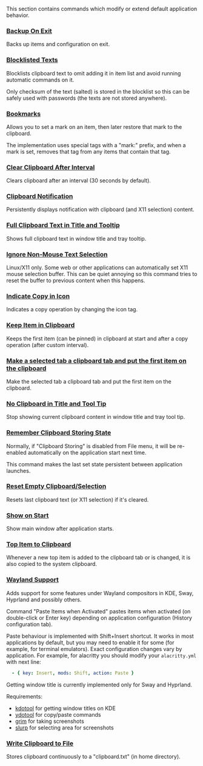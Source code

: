 This section contains commands which modify or extend default application behavior.

### [Backup On Exit](backup-on-exit.ini)

Backs up items and configuration on exit.

### [Blocklisted Texts](blocklisted_texts.ini)

Blocklists clipboard text to omit adding it in item list and avoid running
automatic commands on it.

Only checksum of the text (salted) is stored in the blocklist so this can be
safely used with passwords (the texts are not stored anywhere).

### [Bookmarks](bookmarks.ini)

Allows you to set a mark on an item, then later restore that mark to the clipboard. 

The implementation uses special tags with a "mark:" prefix, and when a mark is set, removes  that tag from any items that contain that tag.

### [Clear Clipboard After Interval](clear-clipboard-after-interval.ini)

Clears clipboard after an interval (30 seconds by default).

### [Clipboard Notification](clipboard-notification.ini)

Persistently displays notification with clipboard (and X11 selection) content.

### [Full Clipboard Text in Title and Tooltip](full-clipboard-in-title.ini)

Shows full clipboard text in window title and tray tooltip.

### [Ignore Non-Mouse Text Selection](ignore-non-mouse-text-selection.ini)

Linux/X11 only. Some web or other applications can automatically set X11 mouse
selection buffer. This can be quiet annoying so this command tries to reset the
buffer to previous content when this happens.

### [Indicate Copy in Icon](indicate-copy-in-icon.ini)

Indicates a copy operation by changing the icon tag.

### [Keep Item in Clipboard](keep-item-in-clipboard.ini)

Keeps the first item (can be pinned) in clipboard at start and after a copy
operation (after custom interval).

### [Make a selected tab a clipboard tab and put the first item on the clipboard](make-selected-tab-clipboard.ini)

Make the selected tab a clipboard tab and put the first item on the clipboard.

### [No Clipboard in Title and Tool Tip](no-clipboard-in-title-and-tooltip.ini)

Stop showing current clipboard content in window title and tray tool tip.

### [Remember Clipboard Storing State](remeber-clipboard-storing-state.ini)

Normally, if "Clipboard Storing" is disabled from File menu, it will be
re-enabled automatically on the application start next time.

This command makes the last set state persistent between application launches.

### [Reset Empty Clipboard/Selection](reset-empty-clipboard.ini)

Resets last clipboard text (or X11 selection) if it's cleared.

### [Show on Start](show-on-start.ini)

Show main window after application starts.

### [Top Item to Clipboard](top-item-to-clipboard.ini)

Whenever a new top item is added to the clipboard tab or is changed, it is also
copied to the system clipboard.

### [Wayland Support](wayland-support.ini)

Adds support for some features under Wayland compositors in KDE, Sway, Hyprland
and possibly others.

Command "Paste Items when Activated" pastes items when activated (on
double-click or Enter key) depending on application configuration (History
configuration tab).

Paste behaviour is implemented with Shift+Insert shortcut. It works in most
applications by default, but you may need to enable it for some (for example,
for terminal emulators).
Exact configuration changes vary by application. For example, for alacritty
you should modify your `alacritty.yml` with next line:
```yaml
  - { key: Insert, mods: Shift, action: Paste }
```

Getting window title is currently implemented only for Sway and Hyprland.

Requirements:

- [kdotool](https://github.com/jinliu/kdotool) for getting window titles on KDE
- [ydotool](https://github.com/ReimuNotMoe/ydotool) for copy/paste commands
- [grim](https://github.com/emersion/grim) for taking screenshots
- [slurp](https://github.com/emersion/slurp) for selecting area for screenshots

### [Write Clipboard to File](write-clipboard-to-file.ini)

Stores clipboard continuously to a "clipboard.txt" (in home directory).
